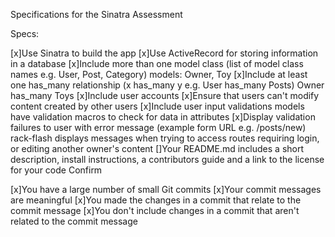 Specifications for the Sinatra Assessment

Specs:

 [x]Use Sinatra to build the app
 [x]Use ActiveRecord for storing information in a database
 [x]Include more than one model class (list of model class names e.g. User, Post, Category)
    models: Owner, Toy
 [x]Include at least one has_many relationship (x has_many y e.g. User has_many Posts)
    Owner has_many Toys
 [x]Include user accounts
 [x]Ensure that users can't modify content created by other users
 [x]Include user input validations
    models have validation macros to check for data in attributes
 [x]Display validation failures to user with error message (example form URL e.g. /posts/new)
    rack-flash displays messages when trying to access routes requiring login, or editing another owner's content
 []Your README.md includes a short description, install instructions, a contributors guide and a link to the license for your code
Confirm

 [x]You have a large number of small Git commits
 [x]Your commit messages are meaningful
 [x]You made the changes in a commit that relate to the commit message
 [x]You don't include changes in a commit that aren't related to the commit message

